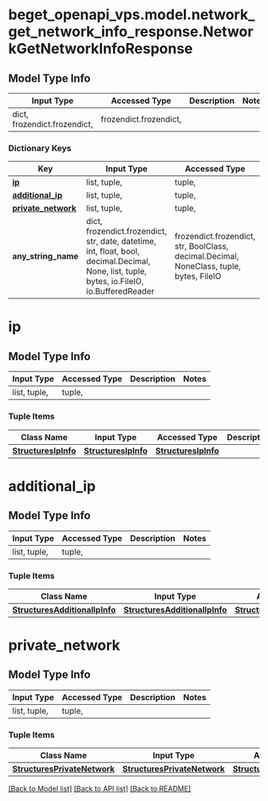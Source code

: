 # beget_openapi_vps.model.network_get_network_info_response.NetworkGetNetworkInfoResponse

## Model Type Info
Input Type | Accessed Type | Description | Notes
------------ | ------------- | ------------- | -------------
dict, frozendict.frozendict,  | frozendict.frozendict,  |  | 

### Dictionary Keys
Key | Input Type | Accessed Type | Description | Notes
------------ | ------------- | ------------- | ------------- | -------------
**[ip](#ip)** | list, tuple,  | tuple,  |  | [optional] 
**[additional_ip](#additional_ip)** | list, tuple,  | tuple,  |  | [optional] 
**[private_network](#private_network)** | list, tuple,  | tuple,  |  | [optional] 
**any_string_name** | dict, frozendict.frozendict, str, date, datetime, int, float, bool, decimal.Decimal, None, list, tuple, bytes, io.FileIO, io.BufferedReader | frozendict.frozendict, str, BoolClass, decimal.Decimal, NoneClass, tuple, bytes, FileIO | any string name can be used but the value must be the correct type | [optional]

# ip

## Model Type Info
Input Type | Accessed Type | Description | Notes
------------ | ------------- | ------------- | -------------
list, tuple,  | tuple,  |  | 

### Tuple Items
Class Name | Input Type | Accessed Type | Description | Notes
------------- | ------------- | ------------- | ------------- | -------------
[**StructuresIpInfo**](StructuresIpInfo.md) | [**StructuresIpInfo**](StructuresIpInfo.md) | [**StructuresIpInfo**](StructuresIpInfo.md) |  | 

# additional_ip

## Model Type Info
Input Type | Accessed Type | Description | Notes
------------ | ------------- | ------------- | -------------
list, tuple,  | tuple,  |  | 

### Tuple Items
Class Name | Input Type | Accessed Type | Description | Notes
------------- | ------------- | ------------- | ------------- | -------------
[**StructuresAdditionalIpInfo**](StructuresAdditionalIpInfo.md) | [**StructuresAdditionalIpInfo**](StructuresAdditionalIpInfo.md) | [**StructuresAdditionalIpInfo**](StructuresAdditionalIpInfo.md) |  | 

# private_network

## Model Type Info
Input Type | Accessed Type | Description | Notes
------------ | ------------- | ------------- | -------------
list, tuple,  | tuple,  |  | 

### Tuple Items
Class Name | Input Type | Accessed Type | Description | Notes
------------- | ------------- | ------------- | ------------- | -------------
[**StructuresPrivateNetwork**](StructuresPrivateNetwork.md) | [**StructuresPrivateNetwork**](StructuresPrivateNetwork.md) | [**StructuresPrivateNetwork**](StructuresPrivateNetwork.md) |  | 

[[Back to Model list]](../../README.md#documentation-for-models) [[Back to API list]](../../README.md#documentation-for-api-endpoints) [[Back to README]](../../README.md)

